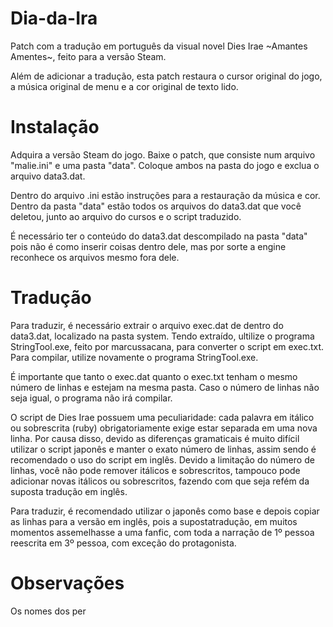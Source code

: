 # Dia-da-Ira

Patch com a tradução em português da visual novel Dies Irae ~Amantes Amentes~, feito para a versão Steam.

Além de adicionar a tradução, esta patch restaura o cursor original do jogo, a música original de menu e a cor original de texto lido.

# Instalação

Adquira a versão Steam do jogo.
Baixe o patch, que consiste num arquivo "malie.ini" e uma pasta "data".
Coloque ambos na pasta do jogo e exclua o arquivo data3.dat.

Dentro do arquivo .ini estão instruções para a restauração da música e cor.
Dentro da pasta "data" estão todos os arquivos do data3.dat que você deletou, junto ao arquivo do cursos e o script traduzido.

É necessário ter o conteúdo do data3.dat descompilado na pasta "data" pois não é como inserir coisas dentro dele, mas por sorte a engine reconhece os arquivos mesmo fora dele.


# Tradução

Para traduzir, é necessário extrair o arquivo exec.dat de dentro do data3.dat, localizado na pasta system.
Tendo extraído, ultilize o programa StringTool.exe, feito por marcussacana, para converter o script em exec.txt.
Para compilar, utilize novamente o programa StringTool.exe.

É importante que tanto o exec.dat quanto o exec.txt tenham o mesmo número de linhas e estejam na mesma pasta.
Caso o número de linhas não seja igual, o programa não irá compilar.

O script de Dies Irae possuem uma peculiaridade: cada palavra em itálico ou sobrescrita (ruby) obrigatoriamente exige estar separada em uma nova linha. 
Por causa disso, devido as diferenças gramaticais é muito difícil utilizar o script japonês e manter o exato número de linhas, assim sendo é recomendado o uso do script em inglês.
Devido a limitação do número de linhas, você não pode remover itálicos e sobrescritos, tampouco pode adicionar novas itálicos ou sobrescritos, fazendo com que seja refém da suposta tradução em inglês.

Para traduzir, é recomendado utilizar o japonês como base e depois copiar as linhas para a versão em inglês, pois a supostatradução, em muitos momentos assemelhasse a uma fanfic, com toda a narração de 1º pessoa reescrita em 3º pessoa, com exceção do protagonista.

# Observações

Os nomes dos per